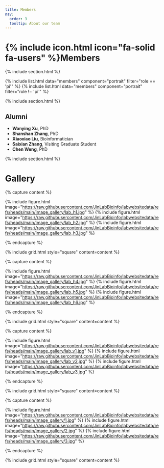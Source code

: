 ```yaml
---
title: Members
nav:
  order: 3
  tooltip: About our team
---
```


# {% include icon.html icon="fa-solid fa-users" %}Members

{% include section.html %}

{% include list.html data="members" component="portrait" filter="role == 'pi'" %}
{% include list.html data="members" component="portrait" filter="role != 'pi'" %}

{% include section.html %}

## Alumni
- **Wanying Xu**, PhD
- **Shanshan Zhang**, PhD
- **Xiaoxiao Liu**, Bioinformatician
- **Saixian Zhang**, Visiting Graduate Student
- **Chen Weng**, PhD

{% include section.html %}

# Gallery

{% capture content %}

{% include figure.html image="https://raw.githubusercontent.com/JinLabBioinfo/labwebsitedata/refs/heads/main/image_gallery/lab_h1.jpg" %}
{% include figure.html image="https://raw.githubusercontent.com/JinLabBioinfo/labwebsitedata/refs/heads/main/image_gallery/lab_h2.jpg" %}
{% include figure.html image="https://raw.githubusercontent.com/JinLabBioinfo/labwebsitedata/refs/heads/main/image_gallery/lab_h3.jpg" %}

{% endcapture %}

{% include grid.html style="square" content=content %}


{% capture content %}

{% include figure.html image="https://raw.githubusercontent.com/JinLabBioinfo/labwebsitedata/refs/heads/main/image_gallery/lab_h4.jpg" %}
{% include figure.html image="https://raw.githubusercontent.com/JinLabBioinfo/labwebsitedata/refs/heads/main/image_gallery/lab_h5.jpg" %}
{% include figure.html image="https://raw.githubusercontent.com/JinLabBioinfo/labwebsitedata/refs/heads/main/image_gallery/lab_h6.jpg" %}

{% endcapture %}

{% include grid.html style="square" content=content %}


{% capture content %}

{% include figure.html image="https://raw.githubusercontent.com/JinLabBioinfo/labwebsitedata/refs/heads/main/image_gallery/lab_v1.jpg" %}
{% include figure.html image="https://raw.githubusercontent.com/JinLabBioinfo/labwebsitedata/refs/heads/main/image_gallery/lab_v2.jpg" %}
{% include figure.html image="https://raw.githubusercontent.com/JinLabBioinfo/labwebsitedata/refs/heads/main/image_gallery/lab_v3.jpg" %}

{% endcapture %}

{% include grid.html style="square" content=content %}


{% capture content %}

{% include figure.html image="https://raw.githubusercontent.com/JinLabBioinfo/labwebsitedata/refs/heads/main/image_gallery/1.jpg" %}
{% include figure.html image="https://raw.githubusercontent.com/JinLabBioinfo/labwebsitedata/refs/heads/main/image_gallery/2.jpg" %}
{% include figure.html image="https://raw.githubusercontent.com/JinLabBioinfo/labwebsitedata/refs/heads/main/image_gallery/3.jpg" %}

{% endcapture %}

{% include grid.html style="square" content=content %}
